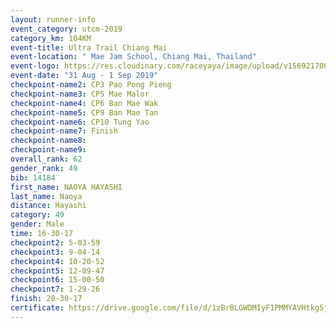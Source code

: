 ```yaml
---
layout: runner-info 
event_category: utcm-2019 
category_km: 104KM 
event-title: Ultra Trail Chiang Mai 
event-location: " Mae Jam School, Chiang Mai, Thailand" 
event-logo: https://res.cloudinary.com/raceyaya/image/upload/v1569217001/logo/ultra-trail-chiangmai_ay7efp.jpg 
event-date: "31 Aug - 1 Sep 2019" 
checkpoint-name2: CP3 Pao Pong Pieng 
checkpoint-name3: CP5 Mae Malor 
checkpoint-name4: CP6 Ban Mae Wak  
checkpoint-name5: CP9 Ban Mae Tan 
checkpoint-name6: CP10 Tung Yao 
checkpoint-name7: Finish 
checkpoint-name8: 
checkpoint-name9: 
overall_rank: 62
gender_rank: 49
bib: 14184
first_name: NAOYA HAYASHI
last_name: Naoya
distance: Hayashi
category: 49
gender: Male
time: 16-30-17
checkpoint2: 5-03-59
checkpoint3: 9-04-14
checkpoint4: 10-20-52
checkpoint5: 12-09-47
checkpoint6: 15-00-50
checkpoint7: 1-29-26
finish: 20-30-17
certificate: https://drive.google.com/file/d/1zBrBLGWDMIyF1PMMYAVHtkg5j-7QJto-/view?usp=sharing
---
```

